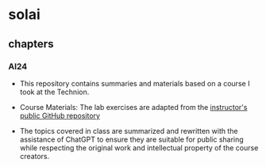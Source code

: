 # solai

## chapters

### AI24

* This repository contains summaries and materials based on a course I took at the Technion.

* Course Materials: The lab exercises are adapted from the [instructor's public GitHub repository](https://github.com/FixelAlgorithmsTeam/FixelCourses/tree/master/AIProgram)

* The topics covered in class are summarized and rewritten with the assistance of ChatGPT to ensure they are suitable for public sharing while respecting the original work and intellectual property of the course creators.

